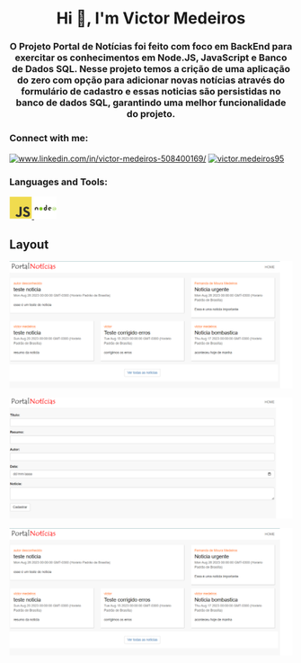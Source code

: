 <h1 align="center">Hi 👋, I'm Victor Medeiros</h1>
<h3 align="center">O Projeto Portal de Notícias foi feito com foco em BackEnd para exercitar os conhecimentos em Node.JS, JavaScript e Banco de Dados SQL. Nesse projeto temos a crição de uma aplicação do zero com opção para adicionar novas notícias através do formulário de cadastro e essas noticias são persistidas no banco de dados SQL, garantindo uma melhor funcionalidade do projeto.</h3>

<h3 align="left">Connect with me:</h3>
<p align="left">
<a href="https://linkedin.com/in/www.linkedin.com/in/victor-medeiros-508400169/" target="blank"><img align="center" src="https://raw.githubusercontent.com/rahuldkjain/github-profile-readme-generator/master/src/images/icons/Social/linked-in-alt.svg" alt="www.linkedin.com/in/victor-medeiros-508400169/" height="30" width="40" /></a>
<a href="https://instagram.com/victor.medeiros95" target="blank"><img align="center" src="https://raw.githubusercontent.com/rahuldkjain/github-profile-readme-generator/master/src/images/icons/Social/instagram.svg" alt="victor.medeiros95" height="30" width="40" /></a>
</p>

<h3 align="left">Languages and Tools:</h3>
<p align="left"> <a href="https://developer.mozilla.org/en-US/docs/Web/JavaScript" target="_blank" rel="noreferrer"> <img src="https://raw.githubusercontent.com/devicons/devicon/master/icons/javascript/javascript-original.svg" alt="javascript" width="40" height="40"/> </a> <a href="https://nodejs.org" target="_blank" rel="noreferrer"> <img src="https://raw.githubusercontent.com/devicons/devicon/master/icons/nodejs/nodejs-original-wordmark.svg" alt="nodejs" width="40" height="40"/> </a> </p>

## Layout
![Web 1](https://github.com/medeiros95/Portal-Noticias/blob/master/fotosReadme/paginaInicial.png)

![Web 2](https://github.com/medeiros95/Portal-Noticias/blob/master/fotosReadme/cadastroNoticia.png)

![Web 3](https://github.com/medeiros95/Portal-Noticias/blob/master/fotosReadme/paginaInicial.png)

